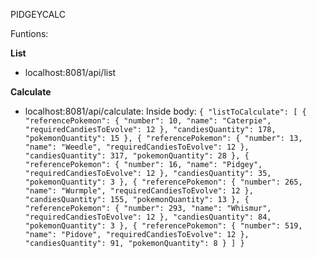 PIDGEYCALC

Funtions:

**List**
- localhost:8081/api/list

**Calculate**

- localhost:8081/api/calculate:
Inside body: 
`{
  "listToCalculate": [
    {
      "referencePokemon": {
        "number": 10,
        "name": "Caterpie",
        "requiredCandiesToEvolve": 12
      },
      "candiesQuantity": 178,
      "pokemonQuantity": 15
    },
    {
      "referencePokemon": {
        "number": 13,
        "name": "Weedle",
        "requiredCandiesToEvolve": 12
      },
      "candiesQuantity": 317,
      "pokemonQuantity": 28
    },
    {
      "referencePokemon": {
        "number": 16,
        "name": "Pidgey",
        "requiredCandiesToEvolve": 12
      },
      "candiesQuantity": 35,
      "pokemonQuantity": 3
    },
    {
      "referencePokemon": {
        "number": 265,
        "name": "Wurmple",
        "requiredCandiesToEvolve": 12
      },
      "candiesQuantity": 155,
      "pokemonQuantity": 13
    },
    {
      "referencePokemon": {
        "number": 293,
        "name": "Whismur",
        "requiredCandiesToEvolve": 12
      },
      "candiesQuantity": 84,
      "pokemonQuantity": 3
    },
    {
      "referencePokemon": {
        "number": 519,
        "name": "Pidove",
        "requiredCandiesToEvolve": 12
      },
      "candiesQuantity": 91,
      "pokemonQuantity": 8
    }
  ]
}`
